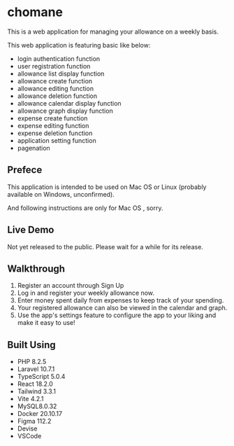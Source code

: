 # chomane

This is a web application for managing your allowance on a weekly basis.

This web application is featuring basic like below:

* login authentication function
* user registration function
* allowance list display function
* allowance create function
* allowance editing function
* allowance deletion function
* allowance calendar display function
* allowance graph display function
* expense create function
* expense editing function
* expense deletion function
* application setting function
* pagenation

## Prefece

This application is intended to be used on Mac OS  or Linux (probably available on Windows, unconfirmed).

And following instructions are only for Mac OS , sorry.

## Live Demo
Not yet released to the public.  Please wait for a while for its release.

## Walkthrough
1. Register an account through Sign Up
2. Log in and register your weekly allowance now.
3. Enter money spent daily from expenses to keep track of your spending.
4. Your registered allowance can also be viewed in the calendar and graph.
5. Use the app's settings feature to configure the app to your liking and make it easy to use!

## Built Using
* PHP 8.2.5
* Laravel 10.7.1
* TypeScript 5.0.4
* React 18.2.0
* Tailwind 3.3.1
* Vite 4.2.1
* MySQL8.0.32
* Docker 20.10.17
* Figma 112.2
* Devise
* VSCode

